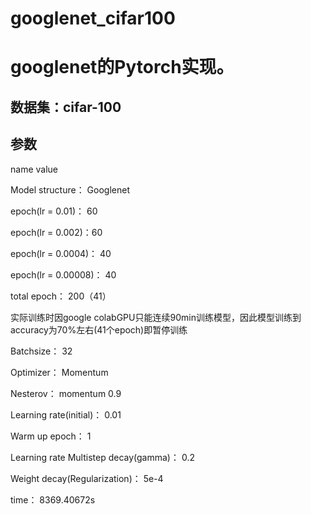 # googlenet_cifar100

# googlenet的Pytorch实现。

## 数据集：cifar-100

## 参数

name	value

Model structure：	Googlenet

epoch(lr = 0.01)：	60

epoch(lr = 0.002)：60

epoch(lr = 0.0004)：	40

epoch(lr = 0.00008)：	40

total epoch：	200（41）

实际训练时因google colabGPU只能连续90min训练模型，因此模型训练到accuracy为70%左右(41个epoch)即暂停训练

Batchsize：	32

Optimizer：	Momentum

Nesterov： momentum	0.9

Learning rate(initial)：	0.01

Warm up epoch：	1

Learning rate Multistep decay(gamma)：	0.2

Weight decay(Regularization)：	5e-4

time：	8369.40672s
